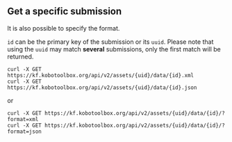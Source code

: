 ## Get a specific submission
It is also possible to specify the format.

`id` can be the primary key of the submission or its `uuid`.
Please note that using the `uuid` may match **several** submissions, only
the first match will be returned.

```shell
curl -X GET https://kf.kobotoolbox.org/api/v2/assets/{uid}/data/{id}.xml
curl -X GET https://kf.kobotoolbox.org/api/v2/assets/{uid}/data/{id}.json
```

or

```shell
curl -X GET https://kf.kobotoolbox.org/api/v2/assets/{uid}/data/{id}/?format=xml
curl -X GET https://kf.kobotoolbox.org/api/v2/assets/{uid}/data/{id}/?format=json
```
